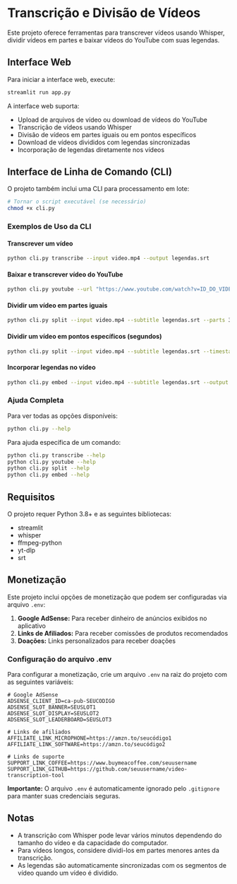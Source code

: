 # Transcrição e Divisão de Vídeos

Este projeto oferece ferramentas para transcrever vídeos usando Whisper, dividir vídeos em partes e baixar vídeos do YouTube com suas legendas.

## Interface Web

Para iniciar a interface web, execute:

```bash
streamlit run app.py
```

A interface web suporta:
- Upload de arquivos de vídeo ou download de vídeos do YouTube
- Transcrição de vídeos usando Whisper
- Divisão de vídeos em partes iguais ou em pontos específicos
- Download de vídeos divididos com legendas sincronizadas
- Incorporação de legendas diretamente nos vídeos

## Interface de Linha de Comando (CLI)

O projeto também inclui uma CLI para processamento em lote:

```bash
# Tornar o script executável (se necessário)
chmod +x cli.py
```

### Exemplos de Uso da CLI

#### Transcrever um vídeo
```bash
python cli.py transcribe --input video.mp4 --output legendas.srt
```

#### Baixar e transcrever vídeo do YouTube
```bash
python cli.py youtube --url "https://www.youtube.com/watch?v=ID_DO_VIDEO" --output video_baixado.mp4 --transcribe
```

#### Dividir um vídeo em partes iguais
```bash
python cli.py split --input video.mp4 --subtitle legendas.srt --parts 3 --output pasta_saida
```

#### Dividir um vídeo em pontos específicos (segundos)
```bash
python cli.py split --input video.mp4 --subtitle legendas.srt --timestamps 30,60,90 --output pasta_saida
```

#### Incorporar legendas no vídeo
```bash
python cli.py embed --input video.mp4 --subtitle legendas.srt --output video_com_legendas.mp4
```

### Ajuda Completa

Para ver todas as opções disponíveis:

```bash
python cli.py --help
```

Para ajuda específica de um comando:

```bash
python cli.py transcribe --help
python cli.py youtube --help
python cli.py split --help
python cli.py embed --help
```

## Requisitos

O projeto requer Python 3.8+ e as seguintes bibliotecas:
- streamlit
- whisper
- ffmpeg-python
- yt-dlp
- srt

## Monetização

Este projeto inclui opções de monetização que podem ser configuradas via arquivo `.env`:

1. **Google AdSense:** Para receber dinheiro de anúncios exibidos no aplicativo
2. **Links de Afiliados:** Para receber comissões de produtos recomendados
3. **Doações:** Links personalizados para receber doações

### Configuração do arquivo .env

Para configurar a monetização, crie um arquivo `.env` na raiz do projeto com as seguintes variáveis:

```
# Google AdSense
ADSENSE_CLIENT_ID=ca-pub-SEUCODIGO
ADSENSE_SLOT_BANNER=SEUSLOT1
ADSENSE_SLOT_DISPLAY=SEUSLOT2
ADSENSE_SLOT_LEADERBOARD=SEUSLOT3

# Links de afiliados
AFFILIATE_LINK_MICROPHONE=https://amzn.to/seucódigo1
AFFILIATE_LINK_SOFTWARE=https://amzn.to/seucódigo2

# Links de suporte
SUPPORT_LINK_COFFEE=https://www.buymeacoffee.com/seuusername
SUPPORT_LINK_GITHUB=https://github.com/seuusername/video-transcription-tool
```

**Importante:** O arquivo `.env` é automaticamente ignorado pelo `.gitignore` para manter suas credenciais seguras.

## Notas

- A transcrição com Whisper pode levar vários minutos dependendo do tamanho do vídeo e da capacidade do computador.
- Para vídeos longos, considere dividi-los em partes menores antes da transcrição.
- As legendas são automaticamente sincronizadas com os segmentos de vídeo quando um vídeo é dividido.